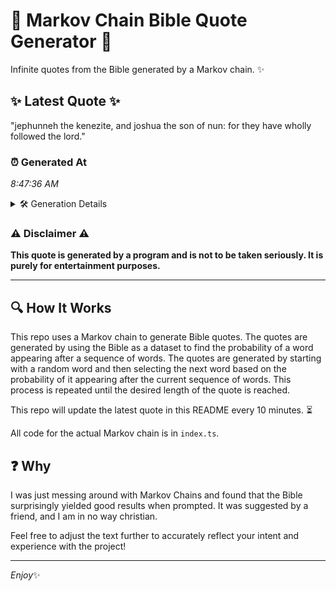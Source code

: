 # 📖 Markov Chain Bible Quote Generator 📖

Infinite quotes from the Bible generated by a Markov chain. ✨

## ✨ Latest Quote ✨
"jephunneh the kenezite, and joshua the son of nun: for they have wholly followed the lord."

### ⏰ Generated At
*8:47:36 AM*

<details>
    <summary>🛠️ Generation Details</summary>
    <p>
        <strong>🌱 Seed:</strong> jephunneh<br>
        <strong>🔄 Iterations:</strong> 15<br>
        <strong>📜 Context History:</strong><br>[ jephunneh ]: the<br>[ jephunneh, the ]: kenezite,<br>[ jephunneh, the, kenezite, ]: and<br>[ jephunneh, the, kenezite,, and ]: joshua<br>[ jephunneh, the, kenezite,, and, joshua ]: the<br>[ jephunneh, the, kenezite,, and, joshua, the ]: son<br>[ the, kenezite,, and, joshua, the, son ]: of<br>[ kenezite,, and, joshua, the, son, of ]: nun:<br>[ and, joshua, the, son, of, nun: ]: for<br>[ joshua, the, son, of, nun:, for ]: they<br>[ the, son, of, nun:, for, they ]: have<br>[ son, of, nun:, for, they, have ]: wholly<br>[ of, nun:, for, they, have, wholly ]: followed<br>[ nun:, for, they, have, wholly, followed ]: the<br>[ for, they, have, wholly, followed, the ]: lord.<br>
    </p>
</details>

### ⚠️ Disclaimer ⚠️
**This quote is generated by a program and is not to be taken seriously. It is purely for entertainment purposes.**

---

## 🔍 How It Works

This repo uses a Markov chain to generate Bible quotes. The quotes are generated by using the Bible as a dataset to find the probability of a word appearing after a sequence of words. The quotes are generated by starting with a random word and then selecting the next word based on the probability of it appearing after the current sequence of words. This process is repeated until the desired length of the quote is reached.

This repo will update the latest quote in this README every 10 minutes. ⏳

All code for the actual Markov chain is in `index.ts`.

## ❓ Why

I was just messing around with Markov Chains and found that the Bible surprisingly yielded good results when prompted. 
It was suggested by a friend, and I am in no way christian.

Feel free to adjust the text further to accurately reflect your intent and experience with the project!

---

*Enjoy*✨
